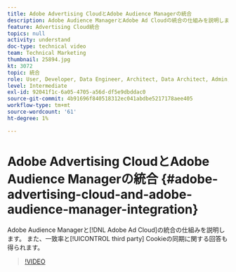```yaml
---
title: Adobe Advertising CloudとAdobe Audience Managerの統合
description: Adobe Audience ManagerとAdobe Ad Cloudの統合の仕組みを説明します。 また、一致率とサードパーティCookieの同期に関する回答も得ます。
feature: Advertising Cloud統合
topics: null
activity: understand
doc-type: technical video
team: Technical Marketing
thumbnail: 25894.jpg
kt: 3072
topic: 統合
role: User, Developer, Data Engineer, Architect, Data Architect, Admin, Leader
level: Intermediate
exl-id: 92041f1c-6a05-4705-a56d-df5e9dbddac0
source-git-commit: 4b91696f840518312ec041abdbe5217178aee405
workflow-type: tm+mt
source-wordcount: '61'
ht-degree: 1%

---
```


# Adobe Advertising CloudとAdobe Audience Managerの統合 {#adobe-advertising-cloud-and-adobe-audience-manager-integration}

Adobe Audience Managerと[!DNL Adobe Ad Cloud]の統合の仕組みを説明します。 また、一致率と[!UICONTROL third party] Cookieの同期に関する回答も得られます。

>[!VIDEO](https://video.tv.adobe.com/v/25894/?quality=12)
